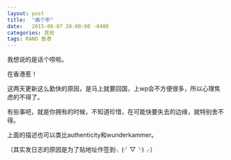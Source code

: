 ```yaml
---
layout: post
title:  "画个牢"
date:   2015-06-07 20:00:00 -0400
categories: 其他
tags: RAND 香港
---
```


我想说的是话个唠啦。

在香港惹！

这两天更新这么勤快的原因，是马上就要回国，上wp会不方便很多，所以心理焦虑的不得了。

有些事吧，就是你拥有的时候，不知道珍惜，在可能快要失去的边缘，就特别舍不得。

上面的描述也可以类比authenticity和wunderkammer。

（其实发日志的原因是为了贴地址作签到╮(╯▽╰)╭）